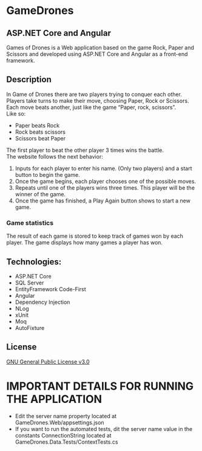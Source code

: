 # GameDrones
## ASP.NET Core and Angular
Games of Drones is a Web application based on the game Rock, Paper and Scissors and developed using ASP.NET Core and Angular as a front-end framework.
## Description
In Game of Drones there are two players trying to conquer each other. 
<br />
Players take turns to make their move, choosing Paper, Rock or Scissors. Each move beats another, just like the game “Paper, rock, scissors”. 
<br />
Like so:
<ul>
	<li>Paper beats Rock</li>
	<li>Rock beats scissors</li>
	<li>Scissors beat Paper</li>
</ul>
The first player to beat the other player 3 times wins the battle.
<br />
The website follows the next behavior:
<ol>
	<li>Inputs for each player to enter his name. (Only two players) and a start button to begin the game.</li>
	<li>Once the game begins, each player chooses one of the possible moves.</li>
	<li>Repeats until one of the players wins three times. This player will be the winner of the game.</li>
	<li>Once the game has finished, a Play Again button shows to start a new game.</li>
</ol>

### Game statistics
The result of each game is stored to keep track of games won by each player. The game displays how many games a player has won.

## Technologies:
<ul>
  <li>ASP.NET Core</li>
  <li>SQL Server</li>
  <li>EntityFramework Code-First</li>
  <li>Angular</li>
  <li>Dependency Injection</li>
  <li>NLog</li>
  <li>xUnit</li>
  <li>Moq</li>
  <li>AutoFixture</li>
</ul>

## License
<a href="https://github.com/ayanesuarome/GameDrones/blob/master/LICENSE">GNU General Public License v3.0</a>
# IMPORTANT DETAILS FOR RUNNING THE APPLICATION
<ul>
  <li>Edit the server name property located at GameDrones.Web/appsettings.json</li>
  <li>If you want to run the automated tests, dit the server name value in the constants ConnectionString located at GameDrones.Data.Tests/ContextTests.cs</li>
</ul>
